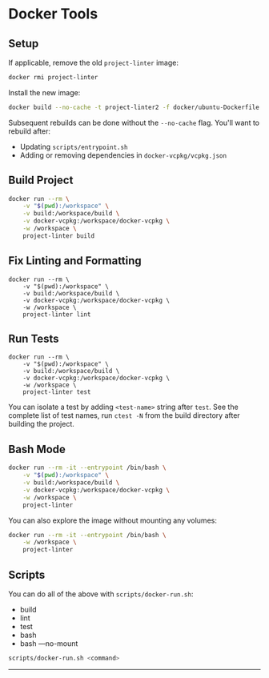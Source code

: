 # Docker Tools

## Setup

If applicable, remove the old `project-linter` image:

```bash
docker rmi project-linter
```

Install the new image:

```bash
docker build --no-cache -t project-linter2 -f docker/ubuntu-Dockerfile .
```

Subsequent rebuilds can be done without the `--no-cache` flag.
You'll want to rebuild after:

- Updating `scripts/entrypoint.sh`
- Adding or removing dependencies in `docker-vcpkg/vcpkg.json`

## Build Project
```bash
docker run --rm \
    -v "$(pwd):/workspace" \
    -v build:/workspace/build \
    -v docker-vcpkg:/workspace/docker-vcpkg \
    -w /workspace \
    project-linter build
```

## Fix Linting and Formatting
```
docker run --rm \
    -v "$(pwd):/workspace" \
    -v build:/workspace/build \
    -v docker-vcpkg:/workspace/docker-vcpkg \
    -w /workspace \
    project-linter lint
```

## Run Tests
```
docker run --rm \
    -v "$(pwd):/workspace" \
    -v build:/workspace/build \
    -v docker-vcpkg:/workspace/docker-vcpkg \
    -w /workspace \
    project-linter test
```
You can isolate a test by adding `<test-name>` string after `test`. See the complete list of test names, run `ctest -N` from the build directory after building the project.
## Bash Mode
```bash
docker run --rm -it --entrypoint /bin/bash \
    -v "$(pwd):/workspace" \
    -v build:/workspace/build \
    -v docker-vcpkg:/workspace/docker-vcpkg \
    -w /workspace \
    project-linter
```

You can also explore the image without mounting any volumes:
```bash
docker run --rm -it --entrypoint /bin/bash \
    -w /workspace \
    project-linter
```

## Scripts
You can do all of the above with `scripts/docker-run.sh`:

- build
- lint
- test
- bash
- bash —no-mount
```bash
scripts/docker-run.sh <command>
```

---
